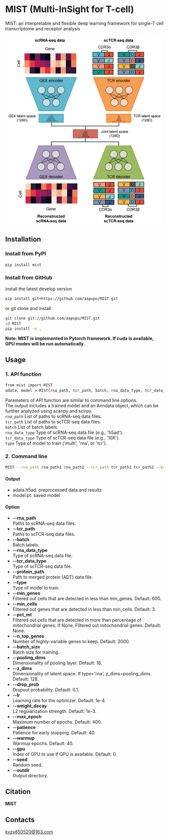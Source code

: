 # MIST (Multi-InSight for T-cell)
MIST: an interpretable and flexible deep learning framework for single-T cell transcriptome and receptor analysis

<div align=center><img  height="600" src=https://github.com/aapupu/MIST/blob/main/docs/MIST.jpg><div align=left>

Installation
-------
### Install from PyPI
```bash
pip install mist
```

### Install from GitHub
install the latest develop version
```bash
pip install git+https://github.com/aapupu/MIST.git
```
or git clone and install
```bash
git clone git://github.com/aapupu/MIST.git
cd MIST
pip install -e .
```

**Note: MIST is implemented in Pytorch framework. If cuda is available, GPU modes will be run automatically.**

Usage
-------
### 1. API function
```bash
from mist import MIST
adata, model = MIST(rna_path, tcr_path, batch, rna_data_type, tcr_data_type, type)
```
Parameters of API function are similar to command line options.<br />
The output includes a trained model and an Anndata object, which can be further analyzed using scanpy and scirpy.<br />
```rna_path``` List of paths to scRNA-seq data files.<br />
```tcr_path``` List of paths to scTCR-seq data files.<br />
```batch``` List of batch labels.<br />
```rna_data_type``` Type of scRNA-seq data file (e.g., 'h5ad').<br />
```tcr_data_type``` Type of scTCR-seq data file (e.g., '10X').<br />
```type``` Type of model to train ('multi', 'rna', or 'tcr').

### 2. Command line
```bash
MIST --rna_path rna_path1 rna_path2 --tcr_path tcr_path1 tcr_path2 --batch batch1 batch2 --rna_data_type h5ad --tcr_data_type 10X --type multi
```

#### Output 
- adata.h5ad: preprocessed data and results
- model.pt: saved model

#### Option
- **--rna_path**<br />Paths to scRNA-seq data files.
- **--tcr_path**<br />Paths to scTCR-seq data files.
- **--batch**<br />Batch labels.
- **--rna_data_type**<br />Type of scRNA-seq data file.
- **--tcr_data_type**<br />Type of scTCR-seq data file.
- **--protein_path**<br />Path to merged protein (ADT) data file.
- **--type**<br />Type of model to train.
- **--min_genes**<br />Filtered out cells that are detected in less than min_genes. Default: 600.
- **--min_cells**<br />Filtered out genes that are detected in less than min_cells. Default: 3.
- **--pct_mt**<br />Filtered out cells that are detected in more than percentage of mitochondrial genes. If None, Filtered out mitochondrial genes. Default: None.
- **--n_top_genes**<br />Number of highly-variable genes to keep. Default: 2000.
- **--batch_size**<br />Batch size for training.
- **--pooling_dims**<br />Dimensionality of pooling layer. Default: 16.
- **--z_dims**<br />Dimensionality of latent space. If type='rna', z_dims=pooling_dims. Default: 128.
- **--drop_prob**<br />Dropout probability. Default: 0.1.
- **--lr**<br />Learning rate for the optimizer. Default: 1e-4.
- **--weight_decay**<br />L2 regularization strength. Default: 1e-3.
- **--max_epoch**<br />Maximum number of epochs. Default: 400.
- **--patience**<br />Patience for early stopping. Default: 40.
- **--warmup**<br />Warmup epochs. Default: 40.
- **--gpu**<br />Index of GPU to use if GPU is available. Default: 0.
- **--seed**<br />Random seed.
- **--outdir**<br />Output directory.

Citation
-------
**MIST**

Contacts
-------
kyzy850520@163.com
